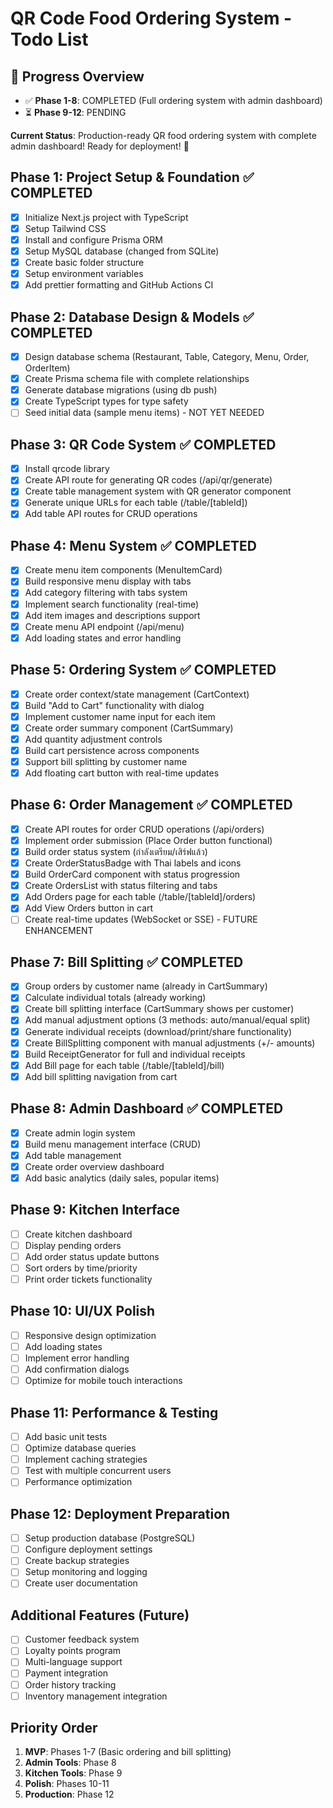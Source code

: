 # QR Code Food Ordering System - Todo List

## 🚀 Progress Overview

- ✅ **Phase 1-8**: COMPLETED (Full ordering system with admin dashboard)
- ⏳ **Phase 9-12**: PENDING

**Current Status**: Production-ready QR food ordering system with complete admin dashboard! Ready for deployment! 🚀

## Phase 1: Project Setup & Foundation ✅ COMPLETED

- [x] Initialize Next.js project with TypeScript
- [x] Setup Tailwind CSS
- [x] Install and configure Prisma ORM
- [x] Setup MySQL database (changed from SQLite)
- [x] Create basic folder structure
- [x] Setup environment variables
- [x] Add prettier formatting and GitHub Actions CI

## Phase 2: Database Design & Models ✅ COMPLETED

- [x] Design database schema (Restaurant, Table, Category, Menu, Order, OrderItem)
- [x] Create Prisma schema file with complete relationships
- [x] Generate database migrations (using db push)
- [x] Create TypeScript types for type safety
- [ ] Seed initial data (sample menu items) - NOT YET NEEDED

## Phase 3: QR Code System ✅ COMPLETED

- [x] Install qrcode library
- [x] Create API route for generating QR codes (/api/qr/generate)
- [x] Create table management system with QR generator component
- [x] Generate unique URLs for each table (/table/[tableId])
- [x] Add table API routes for CRUD operations

## Phase 4: Menu System ✅ COMPLETED

- [x] Create menu item components (MenuItemCard)
- [x] Build responsive menu display with tabs
- [x] Add category filtering with tabs system
- [x] Implement search functionality (real-time)
- [x] Add item images and descriptions support
- [x] Create menu API endpoint (/api/menu)
- [x] Add loading states and error handling

## Phase 5: Ordering System ✅ COMPLETED

- [x] Create order context/state management (CartContext)
- [x] Build "Add to Cart" functionality with dialog
- [x] Implement customer name input for each item
- [x] Create order summary component (CartSummary)
- [x] Add quantity adjustment controls
- [x] Build cart persistence across components
- [x] Support bill splitting by customer name
- [x] Add floating cart button with real-time updates

## Phase 6: Order Management ✅ COMPLETED

- [x] Create API routes for order CRUD operations (/api/orders)
- [x] Implement order submission (Place Order button functional)
- [x] Build order status system (กำลังเตรียม/เสิร์ฟแล้ว)
- [x] Create OrderStatusBadge with Thai labels and icons
- [x] Build OrderCard component with status progression
- [x] Create OrdersList with status filtering and tabs
- [x] Add Orders page for each table (/table/[tableId]/orders)
- [x] Add View Orders button in cart
- [ ] Create real-time updates (WebSocket or SSE) - FUTURE ENHANCEMENT

## Phase 7: Bill Splitting ✅ COMPLETED

- [x] Group orders by customer name (already in CartSummary)
- [x] Calculate individual totals (already working)
- [x] Create bill splitting interface (CartSummary shows per customer)
- [x] Add manual adjustment options (3 methods: auto/manual/equal split)
- [x] Generate individual receipts (download/print/share functionality)
- [x] Create BillSplitting component with manual adjustments (+/- amounts)
- [x] Build ReceiptGenerator for full and individual receipts
- [x] Add Bill page for each table (/table/[tableId]/bill)
- [x] Add bill splitting navigation from cart

## Phase 8: Admin Dashboard ✅ COMPLETED

- [x] Create admin login system
- [x] Build menu management interface (CRUD)
- [x] Add table management
- [x] Create order overview dashboard
- [x] Add basic analytics (daily sales, popular items)

## Phase 9: Kitchen Interface

- [ ] Create kitchen dashboard
- [ ] Display pending orders
- [ ] Add order status update buttons
- [ ] Sort orders by time/priority
- [ ] Print order tickets functionality

## Phase 10: UI/UX Polish

- [ ] Responsive design optimization
- [ ] Add loading states
- [ ] Implement error handling
- [ ] Add confirmation dialogs
- [ ] Optimize for mobile touch interactions

## Phase 11: Performance & Testing

- [ ] Add basic unit tests
- [ ] Optimize database queries
- [ ] Implement caching strategies
- [ ] Test with multiple concurrent users
- [ ] Performance optimization

## Phase 12: Deployment Preparation

- [ ] Setup production database (PostgreSQL)
- [ ] Configure deployment settings
- [ ] Create backup strategies
- [ ] Setup monitoring and logging
- [ ] Create user documentation

## Additional Features (Future)

- [ ] Customer feedback system
- [ ] Loyalty points program
- [ ] Multi-language support
- [ ] Payment integration
- [ ] Order history tracking
- [ ] Inventory management integration

## Priority Order

1. **MVP**: Phases 1-7 (Basic ordering and bill splitting)
2. **Admin Tools**: Phase 8
3. **Kitchen Tools**: Phase 9
4. **Polish**: Phases 10-11
5. **Production**: Phase 12
